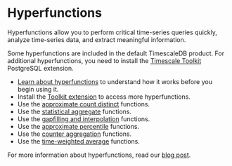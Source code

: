 # Hyperfunctions
Hyperfunctions allow you to perform critical time-series queries quickly,
analyze time-series data, and extract meaningful information.

Some hyperfunctions are included in the default TimescaleDB product. For
additional hyperfunctions, you need to install the
[Timescale Toolkit][install-toolkit] PostgreSQL extension.

*   [Learn about hyperfunctions][about-hyperfunctions] to understand how it works
    before you begin using it.
*   Install the [Toolkit extension][install-toolkit] to access more
    hyperfunctions.
*   Use the [approximate count distinct][hyperfunctions-approx-count-distinct]
    functions.
*   Use the [statistical aggregate][hyperfunctions-stats-agg]
    functions.
*   Use the [gapfilling and interpolation][hyperfunctions-gapfilling]
    functions.
*   Use the [approximate percentile][hyperfunctions-approximate-percentile]
    functions.
*   Use the [counter aggregation][hyperfunctions-counteragg] functions.
*   Use the [time-weighted average][hyperfunctions-time-weighted-averages]
    functions.



For more information about hyperfunctions, read our [blog post][hyperfunctions-blog].


[about-hyperfunctions]: how-to-guides/hyperfunctions/about-hyperfunctions
[install-toolkit]: /how-to-guides/hyperfunctions/install-toolkit
[hyperfunctions-approx-count-distinct]: /how-to-guides/hyperfunctions/approx-count-distincts
[hyperfunctions-stats-agg]: /how-to-guides/hyperfunctions/stats-aggs
[hyperfunctions-gapfilling]: /how-to-guides/hyperfunctions/gapfilling-interpolation
[hyperfunctions-approximate-percentile]: how-to-guides/hyperfunctions/approximate_percentile
[hyperfunctions-time-weighted-averages]: how-to-guides/hyperfunctions/time-weighted-averages
[hyperfunctions-counteragg]: /how-to-guides/hyperfunctions/counter_agg
[hyperfunctions-blog]: https://blog.timescale.com/blog/time-series-analytics-for-postgresql-introducing-the-timescale-analytics-project/
